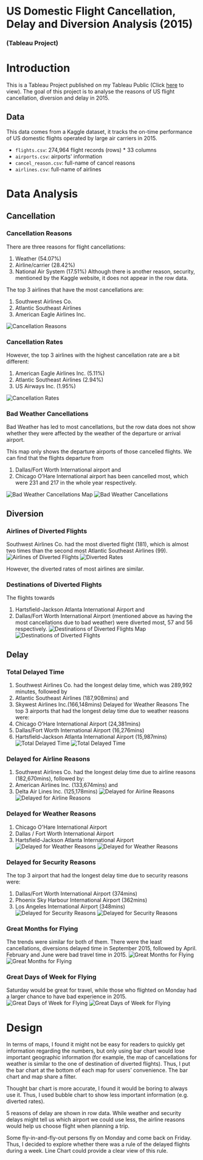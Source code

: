 # US Domestic Flight Cancellation, Delay and Diversion Analysis (2015)
### (Tableau Project)

# Introduction
This is a Tableau Project published on my Tableau Public (Click [here](https://public.tableau.com/profile/linjing7424#!/vizhome/USFlightCancellationDiversionandDelayAnalysis2015/Story2015) to view).
The goal of this project is to analyse the reasons of US flight cancellation, diversion and delay in 2015.

## Data
This data comes from a Kaggle dataset, it tracks the on-time performance of US domestic flights operated by large air carriers in 2015.

- `flights.csv`: 274,964 flight records (rows) * 33 columns
- `airports.csv`: airports' information
- `cancel_reason.csv`: full-name of cancel reasons
- `airlines.csv`: full-name of airlines

# Data Analysis

## Cancellation

### Cancellation Reasons
There are three reasons for flight cancellations:
1.	Weather (54.07%)
2.	Airline/carrier (28.42%)
3.	National Air System (17.51%)
Although there is another reason, security, mentioned by the Kaggle website, it does not appear in the row data.

The top 3 airlines that have the most cancellations are:
1.	Southwest Airlines Co.
2.	Atlantic Southeast Airlines
3.	American Eagle Airlines Inc.

![Cancellation Reasons](https://github.com/yanglinjing/dfnd_p4_flight_delay_analysis/blob/master/readme_img/1.png)

### Cancellation Rates
However, the top 3 airlines with the highest cancellation rate are a bit different:
1.	American Eagle Airlines Inc. (5.11%)
2.	Atlantic Southeast Airlines (2.94%)
3.	US Airways Inc. (1.95%)

![Cancellation Rates](https://github.com/yanglinjing/dfnd_p4_flight_delay_analysis/blob/master/readme_img/2.png)

### Bad Weather Cancellations
Bad Weather has led to most cancellations, but the row data does not show whether they were affected by the weather of the departure or arrival airport.

This map only shows the departure airports of those cancelled flights. We can find that the flights departure from
1.	Dallas/Fort Worth International airport and
2.	Chicago O’Hare International airport
has been cancelled most, which were 231 and 217 in the whole year respectively.

![Bad Weather Cancellations Map](https://github.com/yanglinjing/dfnd_p4_flight_delay_analysis/blob/master/readme_img/3.png)
![Bad Weather Cancellations](https://github.com/yanglinjing/dfnd_p4_flight_delay_analysis/blob/master/readme_img/4.png)

## Diversion
### Airlines of Diverted Flights
Southwest Airlines Co. had the most diverted flight (181), which is almost two times than the second most Atlantic Southeast Airlines (99).
![Airlines of Diverted Flights](https://github.com/yanglinjing/dfnd_p4_flight_delay_analysis/blob/master/readme_img/5.png)
![Diverted Rates](https://github.com/yanglinjing/dfnd_p4_flight_delay_analysis/blob/master/readme_img/6.png)

However, the diverted rates of most airlines are similar.

### Destinations of Diverted Flights
The flights towards
1.	Hartsfield-Jackson Atlanta International Airport and
2.	Dallas/Fort Worth International Airport (mentioned above as having the most cancellations due to bad weather)
were diverted most, 57 and 56 respectively.
![Destinations of Diverted Flights Map](https://github.com/yanglinjing/dfnd_p4_flight_delay_analysis/blob/master/readme_img/7.png)
![Destinations of Diverted Flights](https://github.com/yanglinjing/dfnd_p4_flight_delay_analysis/blob/master/readme_img/8.png)

## Delay
### Total Delayed Time
1.  Southwest Airlines Co. had the longest delay time, which was 289,992 minutes, followed by
2.	Atlantic Southeast Airlines (187,908mins) and
3.	Skywest Airlines Inc.(166,148mins)
Delayed for Weather Reasons
The top 3 airports that had the longest delay time due to weather reasons were:
1.	Chicago O’Hare International Airport (24,381mins)
2.	Dallas/Fort Worth International Airport (16,276mins)
3.	Hartsfield-Jackson Atlanta International Airport (15,987mins)
![Total Delayed Time](https://github.com/yanglinjing/dfnd_p4_flight_delay_analysis/blob/master/readme_img/10.png)
![Total Delayed Time](https://github.com/yanglinjing/dfnd_p4_flight_delay_analysis/blob/master/readme_img/11.png)

### Delayed for Airline Reasons
1.  Southwest Airlines Co. had the longest delay time due to airline reasons (182,670mins), followed by:
2.	American Airlines Inc. (133,674mins) and
3.	Delta Air Lines Inc. (125,178mins)
![Delayed for Airline Reasons](https://github.com/yanglinjing/dfnd_p4_flight_delay_analysis/blob/master/readme_img/12.png)
![Delayed for Airline Reasons](https://github.com/yanglinjing/dfnd_p4_flight_delay_analysis/blob/master/readme_img/13.png)


### Delayed for Weather Reasons
1. Chicago O'Hare International Airport
2. Dallas / Fort Worth International Airport
3. Hartsfield-Jackson Atlanta International Airport
![Delayed for Weather Reasons](https://github.com/yanglinjing/dfnd_p4_flight_delay_analysis/blob/master/readme_img/14.png)
![Delayed for Weather Reasons](https://github.com/yanglinjing/dfnd_p4_flight_delay_analysis/blob/master/readme_img/15.png)


### Delayed for Security Reasons
The top 3 airport that had the longest delay time due to security reasons were:
1.	Dallas/Fort Worth International Airport (374mins)
2.	Phoenix Sky Harbour International Airport (362mins)
3.	Los Angeles International Airport (348mins)
![Delayed for Security Reasons](https://github.com/yanglinjing/dfnd_p4_flight_delay_analysis/blob/master/readme_img/16.png)
![Delayed for Security Reasons](https://github.com/yanglinjing/dfnd_p4_flight_delay_analysis/blob/master/readme_img/17.png)

### Great Months for Flying
The trends were similar for both of them. There were the least cancellations, diversions delayed time in September 2015, followed by April. February and June were bad travel time in 2015.
![Great Months for Flying](https://github.com/yanglinjing/dfnd_p4_flight_delay_analysis/blob/master/readme_img/18.png)
![Great Months for Flying](https://github.com/yanglinjing/dfnd_p4_flight_delay_analysis/blob/master/readme_img/19.png)

### Great Days of Week for Flying
Saturday would be great for travel, while those who flighted on Monday had a larger chance to have bad experience in 2015.
![Great Days of Week for Flying](https://github.com/yanglinjing/dfnd_p4_flight_delay_analysis/blob/master/readme_img/20.png)
![Great Days of Week for Flying](https://github.com/yanglinjing/dfnd_p4_flight_delay_analysis/blob/master/readme_img/21.png)

# Design
In terms of maps, I found it might not be easy for readers to quickly get information regarding the numbers, but only using bar chart would lose important geographic information (for example, the map of cancellations for weather is similar to the one of destination of diverted flights). Thus, I put the bar chart at the bottom of each map for users’ convenience. The bar chart and map share a filter.

Thought bar chart is more accurate, I found it would be boring to always use it. Thus, I used bubble chart to show less important information (e.g. diverted rates).

5 reasons of delay are shown in row data. While weather and security delays might tell us which airport we could use less, the airline reasons would help us choose flight when planning a trip.

Some fly-in-and-fly-out persons fly on Monday and come back on Friday. Thus, I decided to explore whether there was a rule of the delayed flights during a week. Line Chart could provide a clear view of this rule.
